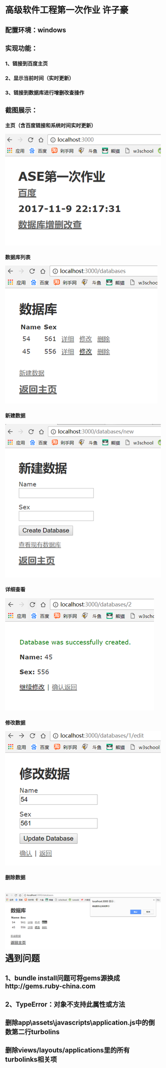 高级软件工程第一次作业 许子豪
==
配置环境：windows
--
实现功能：
--
### 1、链接到百度主页
### 2、显示当前时间（实时更新）
### 3、链接到数据库进行增删改查操作
截图展示：
--
### 主页（含百度链接和系统时间实时更新）
![主页](https://github.com/ucasxzzzh/ASE_homework1/blob/master/screenshot/%E4%B8%BB%E9%A1%B5.png)
### 数据库列表
![主页](https://github.com/ucasxzzzh/ASE_homework1/blob/master/screenshot/%E6%95%B0%E6%8D%AE%E5%BA%93%E5%88%97%E8%A1%A8.png)
### 新建数据
![主页](https://github.com/ucasxzzzh/ASE_homework1/blob/master/screenshot/%E6%96%B0%E5%BB%BA%E6%95%B0%E6%8D%AE%E5%BA%93.png)
### 详细查看
![主页](https://github.com/ucasxzzzh/ASE_homework1/blob/master/screenshot/%E8%AF%A6%E7%BB%86%E6%9F%A5%E7%9C%8B.png)
### 修改数据
![主页](https://github.com/ucasxzzzh/ASE_homework1/blob/master/screenshot/%E4%BF%AE%E6%94%B9%E6%95%B0%E6%8D%AE.png)
### 删除数据
![主页](https://github.com/ucasxzzzh/ASE_homework1/blob/master/screenshot/%E5%88%A0%E9%99%A4%E6%95%B0%E6%8D%AE.png)
遇到问题
==
1、bundle install问题可将gems源换成http://gems.ruby-china.com
--
2、TypeError：对象不支持此属性或方法
--
## 删除app\assets\javascripts\application.js中的倒数第二行turbolins
## 删除views/layouts/applications里的所有turbolinks相关项

